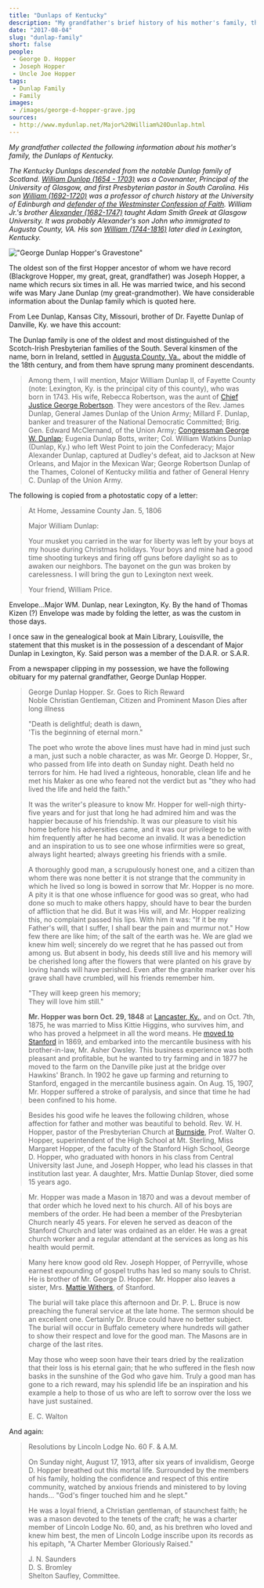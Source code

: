 ```yaml
---
title: "Dunlaps of Kentucky"
description: "My grandfather's brief history of his mother's family, the Dunlaps of Kentucky."
date: "2017-08-04"
slug: "dunlap-family"
short: false
people:
 - George D. Hopper
 - Joseph Hopper
 - Uncle Joe Hopper
tags:
 - Dunlap Family
 - Family
images:
 - /images/george-d-hopper-grave.jpg
sources:
 - http://www.mydunlap.net/Major%20William%20Dunlap.html
---
```


_My grandfather collected the following information about his mother's family, the Dunlaps of Kentucky._

<em>The Kentucky Dunlaps descended from the notable Dunlop family of Scotland. [William Dunlop (1654 - 1703)](https://en.wikipedia.org/wiki/William_Dunlop_(principal)) was a Covenanter, Principal of the University of Glasgow, and first Presbyterian pastor in South Carolina. His son [William (1692-1720)](https://en.wikipedia.org/wiki/William_Dunlop_(ecclesiastical_historian)) was a professor of church history at the University of Edinburgh and [defender of the Westminster Confession of Faith](https://books.google.com/books?id=RcVNAAAAcAAJ&dq=william%20dunlop%20confession%20of%20faith&pg=PR3#v=onepage&q&f=false). William Jr.'s brother [Alexander (1682-1747)](https://en.wikipedia.org/wiki/Alexander_Dunlop_(scholar)) taught Adam Smith Greek at Glasgow University. It was probably Alexander's son John who immigrated to Augusta County, VA. His son [William (1744-1816)](https://www.findagrave.com/cgi-bin/fg.cgi/page/gr/%3Chttp://www.findagrave.com/cgi-bin/fg.cgi?page=gr&GRid=99754956) later died in Lexington, Kentucky.</em>

!["George Dunlap Hopper's Gravestone"](/images/george-d-hopper-grave.jpg)

The oldest son of the first Hopper ancestor of whom we have record (Blackgrove Hopper, my great, great, grandfather) was Joseph Hopper, a name which recurs six times in all. He was married twice, and his second wife was Mary Jane Dunlap (my great-grandmother). We have considerable information about the Dunlap family which is quoted here.

From Lee Dunlap, Kansas City, Missouri, brother of Dr. Fayette Dunlap of Danville, Ky. we have this account:

The Dunlap family is one of the oldest and most distinguished of the Scotch-Irish Presbyterian families of the South. Several kinsmen of the name, born in Ireland, settled in [Augusta County, Va.](http://www.co.augusta.va.us/ "Augusta County, VA | Home"), about the middle of the 18th century, and from them have sprung many prominent descendants.

> Among them, I will mention, Major William Dunlap II, of Fayette County (note: Lexington, Ky. is the principal city of this county), who was born in 1743. His wife, Rebecca Robertson, was the aunt of [Chief Justice George Robertson](https://en.wikipedia.org/wiki/George_Robertson_(congressman)). They were ancestors of the Rev. James Dunlap, General James Dunlap of the Union Army; Millard F. Dunlap, banker and treasurer of the National Democratic Committed; Brig. Gen. Edward McClernand, of the Union Army; [Congressman George W. Dunlap](https://en.wikipedia.org/wiki/George_W._Dunlap "George W. Dunlap - Wikipedia"); Eugenia Dunlap Botts, writer; Col. William Watkins Dunlap (Dunlap, Ky.) who left West Point to join the Confederacy; Major Alexander Dunlap, captured at Dudley's defeat, aid to Jackson at New Orleans, and Major in the Mexican War; George Robertson Dunlap of the Thames, Colonel of Kentucky militia and father of General Henry C. Dunlap of the Union Army.

The following is copied from a photostatic copy of a letter:

> At Home, Jessamine County
> Jan. 5, 1806
>
> Major William Dunlap:
>
> Your musket you carried in the war for liberty was left by your boys at my house during Christmas holidays. Your boys and mine had a good time shooting turkeys and firing off guns before daylight so as to awaken our neighbors.
The bayonet on the gun was broken by carelessness. I will bring the gun to Lexington next week.
>
> Your friend,
> William Price.


Envelope...Major WM. Dunlap, near Lexington, Ky. By the hand of Thomas Kizen (?) Envelope was made by folding the letter, as was the custom in those
days.

I once saw in the genealogical book at Main Library, Louisville, the statement that this musket is in the possession of a descendant of Major Dunlap in Lexington, Ky. Said person was a member of the D.A.R. or S.A.R.

From a newspaper clipping in my possession, we have the following obituary for my paternal grandfather, George Dunlap Hopper.

> George Dunlap Hopper. Sr. Goes to Rich Reward <br/>
> Noble Christian Gentleman, Citizen and Prominent Mason Dies after long illness
>
> "Death is delightful; death is dawn,<br>
> 'Tis the beginning of eternal morn."
>
> The poet who wrote the above lines must have had in mind just such a man, just such a noble character, as was Mr. George D. Hopper, Sr., who passed from life into death on Sunday night. Death held no terrors for him. He had lived a righteous, honorable, clean life and he met his Maker as one who feared not the verdict but as "they who had lived the life and held the faith."
>
> It was the writer's pleasure to know Mr. Hopper for well-nigh thirty-five years and for just that long he had admired him and was the happier because of his friendship. It was our pleasure to visit his home before his adversities came, and it was our privilege to be with him frequently after he had become an invalid. It was a benediction and an inspiration to us to see one whose infirmities were so great, always light hearted; always greeting his friends with a smile.
>
> A thoroughly good man, a scrupulously honest one, and a citizen than whom there was none better it is not strange that the community in which he lived so long is bowed in sorrow that Mr. Hopper is no more. A pity it is that one whose influence for good was so great, who had done so much to make others happy, should have to bear the burden of affliction that he did. But it was His will, and Mr. Hopper realizing this, no complaint passed his lips. With him it was: "If it be my Father's will, that I suffer, I shall bear the pain and murmur not." How few there are like him; of the salt of the earth was he. We are glad we knew him well; sincerely do we regret that he has passed out from among us. But absent in body, his deeds still live and his memory will be cherished long after the flowers that were planted on his grave by loving hands will have perished. Even after the granite marker over his grave shall have crumbled, will his friends remember him.
>
> "They will keep green his memory;<br>
> They will love him still."
>
> __Mr. Hopper was born Oct. 29, 1848__ at [Lancaster, Ky.](https://en.wikipedia.org/wiki/Lancaster,_Kentucky "Lancaster, Ky"), and on Oct. 7th, 1875, he was married to Miss Kittie Higgins, who survives him, and who has proved a helpmeet in all the word means. He [moved to](https://www.google.com/maps/dir/Lancaster,+Kentucky+40444/Stanford,+Kentucky+40484/@37.5753447,-84.6550571,13z/data=!3m1!4b1!4m13!4m12!1m5!1m1!1s0x8842ec937bed8beb:0x8ccec75218f82f57!2m2!1d-84.5779957!2d37.6195246!1m5!1m1!1s0x884295917694165f:0x50b32df5ac4e2460!2m2!1d-84.6618876!2d37.5311901) [Stanford](https://en.wikipedia.org/wiki/Stanford,_Kentucky) in 1869, and embarked into the mercantile business with his brother-in-law, Mr. Asher Owsley. This business experience was both pleasant and profitable, but he wanted to try farming and in 1877 he moved to the farm on the Danville pike just at the bridge over Hawkins' Branch. In 1902 he gave up farming and returning to Stanford, engaged in the mercantile business again. On Aug. 15, 1907, Mr. Hopper suffered a stroke of paralysis, and since that time he had been confined to his home.

> Besides his good wife he leaves the following children, whose affection for father and mother was beautiful to behold. Rev. W. H. Hopper, pastor of the Presbyterian Church at [Burnside](https://en.wikipedia.org/wiki/Burnside,_Kentucky), Prof. Walter O. Hopper, superintendent of the High School at Mt. Sterling, Miss Margaret Hopper, of the faculty of the Stanford High School, George D. Hopper, who graduated with honors in his class from Central University last June, and Joseph Hopper, who lead his classes in that institution last year. A daughter, Mrs. Mattie Dunlap Stover, died some 15 years ago.

> Mr. Hopper was made a Mason in 1870 and was a devout member of that order which he loved next to his church. All of his boys are members of the order. He had been a member of the Presbyterian Church nearly 45 years. For eleven he served as deacon of the Stanford Church and later was ordained as an elder. He was a great church worker and a regular attendant at the services as long as his health would permit.

> Many here know good old Rev. Joseph Hopper, of Perryville, whose earnest expounding of gospel truths has led so many souls to Christ. He is brother of Mr. George D. Hopper. Mr. Hopper also leaves a sister, Mrs. [Mattie Withers](https://findagrave.com/cgi-bin/fg.cgi/www.oocities.com/wildstar.family/fg.cgi?page=gr&GRid=91471063), of Stanford.
>
> The burial will take place this afternoon and Dr. P. L. Bruce is now
preaching the funeral service at the late home. The sermon should be an excellent one. Certainly Dr. Bruce could have no better subject. The burial will occur in Buffalo cemetery where hundreds will gather to show their respect and love for the good man. The Masons are in charge of the
last rites.
>
> May those who weep soon have their tears dried by the realization that their loss is his eternal gain; that he who suffered in the flesh now basks in the sunshine of the God who gave him. Truly a good man has gone to a rich reward, may his splendid life be an inspiration and his example a help to those of us who are left to sorrow over the loss we have just sustained.
>
> E. C. Walton

And again:

> Resolutions by Lincoln Lodge No. 60 F. & A.M.
>
> On Sunday night, August 17, 1913, after six years of invalidism, George D. Hopper breathed out this mortal life. Surrounded by the members of his family, holding the confidence and respect of this entire community, watched by anxious friends and ministered to by loving hands... "God's finger touched him and he slept."
>
> He was a loyal friend, a Christian gentleman, of staunchest faith; he was a mason devoted to the tenets of the craft; he was a charter member of Lincoln Lodge No. 60, and, as his brethren who loved and knew him best, the men of Lincoln Lodge inscribe upon its records as his epitaph, "A Charter Member Gloriously Raised."
>
> J. N. Saunders <br>
> D. S. Bromley <br>
> Shelton Saufley, Committee.
